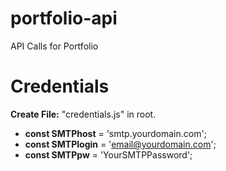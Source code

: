 # portfolio-api
API Calls for Portfolio

# Credentials
**Create File:** "credentials.js" in root.
* **const SMTPhost** = 'smtp.yourdomain.com';
* **const SMTPlogin** = 'email@yourdomain.com';
* **const SMTPpw** = 'YourSMTPPassword';